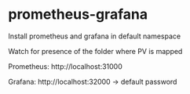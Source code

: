 # prometheus-grafana

Install prometheus and grafana in default namespace

Watch for presence of the folder where PV is mapped
  
Prometheus: http://localhost:31000

Grafana: http://localhost:32000  -> default password
